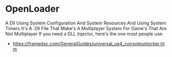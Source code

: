 # OpenLoader
A Dll Using System Configuration And System Resources And Using System Timers
It's A .Dll File That Make's A Multiplayer System For Game's That Are Not Multiplayer
If you need a DLL Injector, here's the one most people use:
- https://framedsc.com/GeneralGuides/universal_ue4_consoleunlocker.htm
